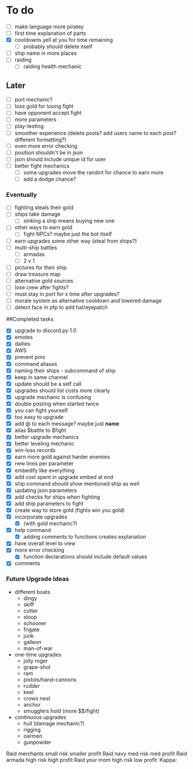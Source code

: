 # To do
- [ ] make language more piratey
- [ ] first time explanation of parts
- [x] cooldowns yell at you for time remaining
    - [ ] probably should delete itself
- [ ] ship name in more places 
- [ ] raiding
    - [ ] raiding health mechanic

## Later
- [ ] port mechanic?
- [ ] lose gold for losing fight
- [ ] have opponent accept fight
- [ ] more parameters
- [ ] play-testing
- [ ] smoother experience (delete posts? add users name to each post? different formatting?)
- [ ] even more error checking
- [ ] position shouldn't be in json
- [ ] json should include unique id for user
- [ ] better fight mechanics
    - [ ] some upgrades move the randint for chance to earn more
    - [ ] add a dodge chance?

### Eventually
- [ ] fighting steals their gold
- [ ] ships take damage
    - [ ] sinking a ship means buying new one
- [ ] other ways to earn gold
    - [ ] fight NPCs? maybe just the bot itself
- [ ] earn upgrades some other way (steal from ships?)
- [ ] multi-ship battles
    - [ ] armadas
    - [ ] 2 v 1
- [ ] pictures for their ship
- [ ] draw treasure map
- [ ] alternative gold sources
- [ ] lose crew after fights?
- [ ] must stay in port for x time after upgrades?
- [ ] morale system as alternative cooldown and lowered damage
- [ ] detect face in pfp to add hat/eyepatch

##Completed tasks
- [x] upgrade to discord.py 1.0
- [x] emotes
- [x] dailies
- [x] AWS
- [x] prevent pms
- [x] command aliases
- [x] naming their ships - subcommand of ship
- [x] keep in same channel
- [x] update should be a self call
- [x] upgrades should list costs more clearly
- [x] upgrade mechanic is confusing
- [x] double posting when started twice
- [x] you can fight yourself
- [x] too easy to upgrade
- [x] add @ to each message? maybe just **name**
- [x] alias $battle to $fight
- [x] better upgrade mechanics
- [x] better leveling mechanic
- [x] win-loss records
- [x] earn more gold against harder enemies
- [x] new lines per parameter
- [x] embedify like everything
- [x] add cost spent in upgrade embed at end 
- [x] ship command should show mentioned ship as well
- [x] updating json parameters
- [x] add checks for ships when fighting
- [x] add ship parameters to fight
- [x] create way to store gold (fights win you gold)
- [x] incorporate upgrades 
    - [x] (with gold mechanic?)
- [x] help command
    - [x] adding comments to functions creates explanation
- [x] have overall level to view
- [x] more error checking
    - [x] function declarations should include default values 
- [x] comments

### Future Upgrade Ideas
- different boats
    - dingy
    - skiff
    - cutter
    - sloop
    - schooner
    - frigate
    - junk
    - galleon
    - man-of-war
- one-time upgrades
    - jolly roger
    - grape-shot
    - ram
    - pistols/hand-cannons
    - rudder
    - keel
    - crows nest
    - anchor
    - smugglers hold (more $$/fight)
- continuous upgrades
    - hull (damage mechanic?)
    - rigging
    - oarmen
    - gunpowder


Raid merchants small risk smaller profit
Raid navy med risk med profit
Raid armada high risk high profit
Raid your mom high risk low profit :Kappa:
